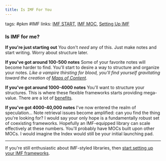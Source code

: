```yaml
---
title: Is IMF For You
---
```

tags: #pkm #IMF
links: [IMF START](out/imf-start.md), [IMF MOC](out/imf-moc.md), [Setting Up IMF](out/setting-up-imf.md)


### Is IMF for me?
**If you're just starting out**
You don't *need* any of this. Just make notes and start writing. Worry about structure later.

**If you've got around 100-500 notes**
Some of your favorite notes will become harder to find. You'll start to desire a way to structure and organize your notes. *Like a vampire thirsting for blood, you'll find yourself gravitating toward the creation of [Maps of Content](out/maps-of-content.md).*

**If you've got around 1000-4000 notes**
You'll want to structure your structures. This is where these flexible frameworks starts providing mega-value. There are a lot of [benefits](out/benefits-of-imf.md).

**If you've got 4000-40,000 notes**
I've now entered the realm of speculation... Note retrieval issues become amplified: can you find the thing you're looking for? I would say your only hope is a fundamentally robust set of coexisting frameworks. Hopefully an IMF-equipped library can scale effectively at these numbers. You'll probably have MOCs built upon other MOCs. I would imagine the Index would still be your initial launching pad.

---
If you're still enthusiastic about IMF-styled libraries, then [start setting up your IMF frameworks](out/setting-up-imf.md).